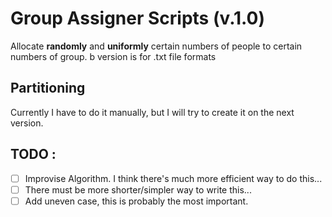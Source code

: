 # Group Assigner Scripts (v.1.0)
Allocate **randomly** and **uniformly** certain numbers of people to certain numbers of group. b version is for .txt file formats

## Partitioning
Currently I have to do it manually, but I will try to create it on the next version.


## TODO :
- [ ] Improvise Algorithm. I think there's much more efficient way to do this...
- [ ] There must be more shorter/simpler way to write this...
- [ ] Add uneven case, this is probably the most important.
